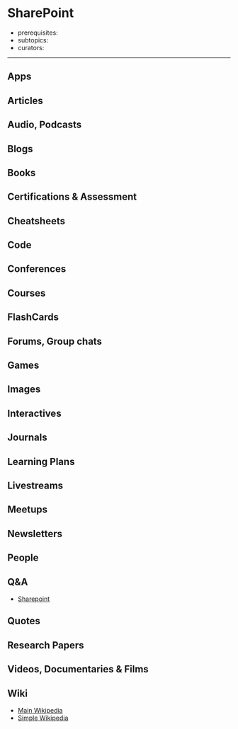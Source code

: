 # SharePoint

- prerequisites:
- subtopics:
- curators:

------

## Apps

## Articles

## Audio, Podcasts

## Blogs

## Books

## Certifications & Assessment

## Cheatsheets

## Code

## Conferences

## Courses

## FlashCards

## Forums, Group chats

## Games

## Images

## Interactives

## Journals

## Learning Plans

## Livestreams

## Meetups

## Newsletters

## People

## Q&A

- [Sharepoint](https://sharepoint.stackexchange.com)

## Quotes

## Research Papers

## Videos, Documentaries & Films

## Wiki

- [Main Wikipedia](https://en.wikipedia.org/wiki/SharePoint)
- [Simple Wikipedia]()

